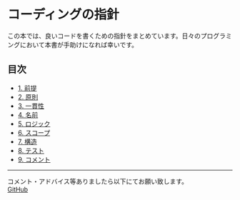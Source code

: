 # コーディングの指針

この本では、良いコードを書くための指針をまとめています。日々のプログラミングにおいて本書が手助けになれば幸いです。

## 目次
- [1. 前提](premise/premise.md)
- [2. 原則](principles/principles.md)
- [3. 一貫性]()
- [4. 名前]()
- [5. ロジック]()
- [6. スコープ]()
- [7. 構造](architecture/architecture.md)
- [8. テスト]()
- [9. コメント]()

---

コメント・アドバイス等ありましたら以下にてお願い致します。  
[GitHub](https://github.com/Foo-x/coding-guidelines)
